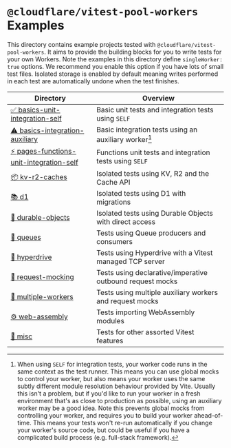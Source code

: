 # `@cloudflare/vitest-pool-workers` Examples

This directory contains example projects tested with `@cloudflare/vitest-pool-workers`. It aims to provide the building blocks for you to write tests for your own Workers. Note the examples in this directory define `singleWorker: true` options. We recommend you enable this option if you have lots of small test files. Isolated storage is enabled by default meaning writes performed in each test are automatically undone when the test finishes.

| Directory                                                                          | Overview                                                  |
| ---------------------------------------------------------------------------------- | --------------------------------------------------------- |
| [✅ basics-unit-integration-self](basics-unit-integration-self)                    | Basic unit tests and integration tests using `SELF`       |
| [⚠️ basics-integration-auxiliary](basics-integration-auxiliary)                    | Basic integration tests using an auxiliary worker[^1]     |
| [⚡️ pages-functions-unit-integration-self](pages-functions-unit-integration-self) | Functions unit tests and integration tests using `SELF`   |
| [📦 kv-r2-caches](kv-r2-caches)                                                    | Isolated tests using KV, R2 and the Cache API             |
| [📚 d1](d1)                                                                        | Isolated tests using D1 with migrations                   |
| [📌 durable-objects](durable-objects)                                              | Isolated tests using Durable Objects with direct access   |
| [🚥 queues](queues)                                                                | Tests using Queue producers and consumers                 |
| [🚀 hyperdrive](hyperdrive)                                                        | Tests using Hyperdrive with a Vitest managed TCP server   |
| [🤹 request-mocking](request-mocking)                                              | Tests using declarative/imperative outbound request mocks |
| [🔌 multiple-workers](multiple-workers)                                            | Tests using multiple auxiliary workers and request mocks  |
| [⚙️ web-assembly](web-assembly)                                                    | Tests importing WebAssembly modules                       |
| [🤷 misc](misc)                                                                    | Tests for other assorted Vitest features                  |

[^1]: When using `SELF` for integration tests, your worker code runs in the same context as the test runner. This means you can use global mocks to control your worker, but also means your worker uses the same subtly different module resolution behaviour provided by Vite. Usually this isn't a problem, but if you'd like to run your worker in a fresh environment that's as close to production as possible, using an auxiliary worker may be a good idea. Note this prevents global mocks from controlling your worker, and requires you to build your worker ahead-of-time. This means your tests won't re-run automatically if you change your worker's source code, but could be useful if you have a complicated build process (e.g. full-stack framework).
